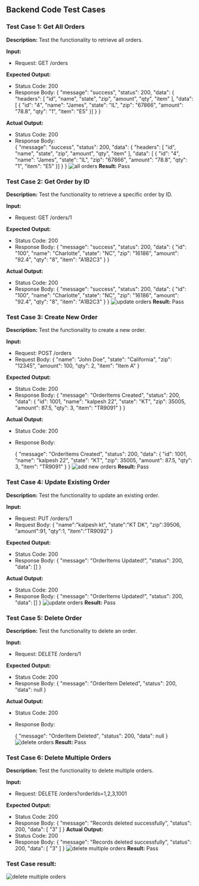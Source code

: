 ## Backend Code Test Cases

### Test Case 1: Get All Orders
**Description:** Test the functionality to retrieve all orders.

**Input:**
- Request: GET /orders

**Expected Output:**
- Status Code: 200
- Response Body: 
    {
        "message": "success",
        "status": 200,
        "data": {
            "headers": [
                "id",
                "name",
                "state",
                "zip",
                "amount",
                "qty",
                "item"
                ],
            "data": [ {
                "id": "4",
                "name": "James",
                "state": "IL",
                "zip": "67866",
                "amount": "78.8",
                "qty": "1",
                "item": "E5"
            }]
        }
    }

**Actual Output:**
- Status Code: 200
- Response Body:     
    {
        "message": "success",
        "status": 200,
        "data": {
            "headers": [
                "id",
                "name",
                "state",
                "zip",
                "amount",
                "qty",
                "item"
            ],
            "data": [ {
                "id": "4",
                "name": "James",
                "state": "IL",
                "zip": "67866",
                "amount": "78.8",
                "qty": "1",
                "item": "E5"
            }]
        }
    }
![all orders](https://github.com/kalpeshtank/Application-Test/blob/main/frontend/list.jpg)
**Result:**
Pass

### Test Case 2: Get Order by ID
**Description:** Test the functionality to retrieve a specific order by ID.

**Input:**
- Request: GET /orders/1

**Expected Output:**
- Status Code: 200
- Response Body: 
    {
        "message": "success",
        "status": 200,
        "data": {
            "id": "100",
            "name": "Charlotte",
            "state": "NC",
            "zip": "16186",
            "amount": "92.4",
            "qty": "8",
            "item": "A1B2C3"
        }
    }

**Actual Output:**
- Status Code: 200
- Response Body: 
  {
    "message": "success",
    "status": 200,
    "data": {
        "id": "100",
        "name": "Charlotte",
        "state": "NC",
        "zip": "16186",
        "amount": "92.4",
        "qty": "8",
        "item": "A1B2C3"
    }
}
![update orders](https://github.com/kalpeshtank/Application-Test/blob/main/frontend/update.jpg)
**Result:**
Pass

### Test Case 3: Create New Order
**Description:** Test the functionality to create a new order.

**Input:**
- Request: POST /orders
- Request Body:
    {
    "name": "John Doe",
    "state": "California",
    "zip": "12345",
    "amount": 100,
    "qty": 2,
    "item": "Item A"
    }


**Expected Output:**
- Status Code: 200
- Response Body: 
    {
        "message": "OrderItems Created",
        "status": 200,
        "data": {
            "id": 1001,
            "name": "kalpesh 22",
            "state": "KT",
            "zip": 35005,
            "amount": 87.5,
            "qty": 3,
            "item": "TR9091"
        }
    }

**Actual Output:**
- Status Code: 200
- Response Body:

    {
        "message": "OrderItems Created",
        "status": 200,
        "data": {
            "id": 1001,
            "name": "kalpesh 22",
            "state": "KT",
            "zip": 35005,
            "amount": 87.5,
            "qty": 3,
            "item": "TR9091"
        }
    }
![add new orders](https://github.com/kalpeshtank/Application-Test/blob/main/frontend/add.jpg)
**Result:**
Pass

### Test Case 4: Update Existing Order
**Description:** Test the functionality to update an existing order.

**Input:**
- Request: PUT /orders/1
- Request Body:
    {
        "name":"kalpesh kt",
        "state":"KT DK",
        "zip":39506,
        "amount":91,
        "qty":1,
        "item":"TR9092"
    }


**Expected Output:**
- Status Code: 200
- Response Body: 
    {
        "message": "OrderItems Updated!",
        "status": 200,
        "data": []
    }

**Actual Output:**
- Status Code: 200
- Response Body: 
    {
        "message": "OrderItems Updated!",
        "status": 200,
        "data": []
    }
![update orders](https://github.com/kalpeshtank/Application-Test/blob/main/frontend/update.jpg)
**Result:**
Pass

### Test Case 5: Delete Order
**Description:** Test the functionality to delete an order.

**Input:**
- Request: DELETE /orders/1

**Expected Output:**
- Status Code: 200
- Response Body: 
    {
        "message": "OrderItem Deleted",
        "status": 200,
        "data": null
    }

**Actual Output:**
- Status Code: 200
- Response Body: 

    {
        "message": "OrderItem Deleted",
        "status": 200,
        "data": null
    }
![delete orders](https://github.com/kalpeshtank/Application-Test/blob/main/frontend/delete.jpg)
**Result:**
Pass

### Test Case 6: Delete Multiple Orders
**Description:** Test the functionality to delete multiple orders.

**Input:**
- Request: DELETE /orders?orderIds=1,2,3,1001

**Expected Output:**
- Status Code: 200
- Response Body: 
    {
        "message": "Records deleted successfully",
        "status": 200,
        "data": [
            "3"
        ]
    }
**Actual Output:**
- Status Code: 200
- Response Body: 
    {
        "message": "Records deleted successfully",
        "status": 200,
        "data": [
            "3"
        ]
    }
![delete multiple orders](https://github.com/kalpeshtank/Application-Test/blob/main/frontend/delete_m.jpg)
**Result:**
Pass
### Test Case result:
![delete multiple orders](https://github.com/kalpeshtank/Application-Test/blob/main/frontend/test_case_result.jpg)

